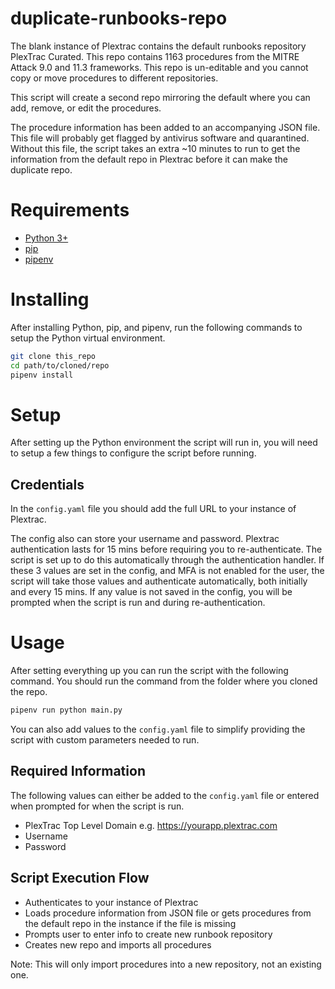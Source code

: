 # duplicate-runbooks-repo
The blank instance of Plextrac contains the default runbooks repository PlexTrac Curated. This repo contains 1163 procedures from the MITRE Attack 9.0 and 11.3 frameworks. This repo is un-editable and you cannot copy or move procedures to different repositories.

This script will create a second repo mirroring the default where you can add, remove, or edit the procedures.

The procedure information has been added to an accompanying JSON file. This file will probably get flagged by antivirus software and quarantined. Without this file, the script takes an extra ~10 minutes to run to get the information from the default repo in Plextrac before it can make the duplicate repo.

# Requirements
- [Python 3+](https://www.python.org/downloads/)
- [pip](https://pip.pypa.io/en/stable/installation/)
- [pipenv](https://pipenv.pypa.io/en/latest/install/)

# Installing
After installing Python, pip, and pipenv, run the following commands to setup the Python virtual environment.
```bash
git clone this_repo
cd path/to/cloned/repo
pipenv install
```

# Setup
After setting up the Python environment the script will run in, you will need to setup a few things to configure the script before running.

## Credentials
In the `config.yaml` file you should add the full URL to your instance of Plextrac.

The config also can store your username and password. Plextrac authentication lasts for 15 mins before requiring you to re-authenticate. The script is set up to do this automatically through the authentication handler. If these 3 values are set in the config, and MFA is not enabled for the user, the script will take those values and authenticate automatically, both initially and every 15 mins. If any value is not saved in the config, you will be prompted when the script is run and during re-authentication.

# Usage
After setting everything up you can run the script with the following command. You should run the command from the folder where you cloned the repo.
```bash
pipenv run python main.py
```
You can also add values to the `config.yaml` file to simplify providing the script with custom parameters needed to run.

## Required Information
The following values can either be added to the `config.yaml` file or entered when prompted for when the script is run.
- PlexTrac Top Level Domain e.g. https://yourapp.plextrac.com
- Username
- Password

## Script Execution Flow
- Authenticates to your instance of Plextrac
- Loads procedure information from JSON file or gets procedures from the default repo in the instance if the file is missing
- Prompts user to enter info to create new runbook repository
- Creates new repo and imports all procedures

Note: This will only import procedures into a new repository, not an existing one.
